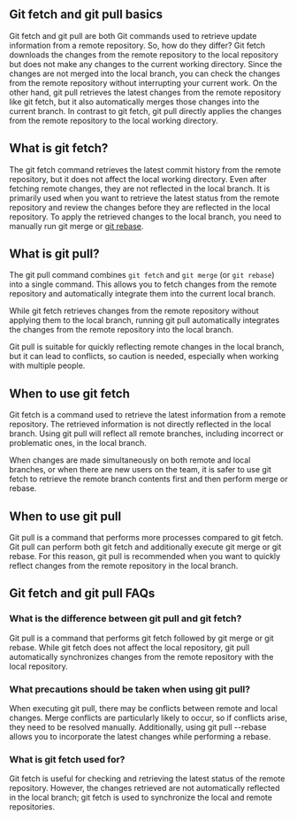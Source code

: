 ## Git fetch and git pull basics[](https://about.gitlab.com/blog/2024/09/24/git-pull-vs-git-fetch-whats-the-difference/#git-fetch-and-git-pull-basics)

Git fetch and git pull are both Git commands used to retrieve update information from a remote repository. So, how do they differ? Git fetch downloads the changes from the remote repository to the local repository but does not make any changes to the current working directory. Since the changes are not merged into the local branch, you can check the changes from the remote repository without interrupting your current work. On the other hand, git pull retrieves the latest changes from the remote repository like git fetch, but it also automatically merges those changes into the current branch. In contrast to git fetch, git pull directly applies the changes from the remote repository to the local working directory.

## What is git fetch?[](https://about.gitlab.com/blog/2024/09/24/git-pull-vs-git-fetch-whats-the-difference/#what-is-git-fetch%3F)

The git fetch command retrieves the latest commit history from the remote repository, but it does not affect the local working directory. Even after fetching remote changes, they are not reflected in the local branch. It is primarily used when you want to retrieve the latest status from the remote repository and review the changes before they are reflected in the local repository. To apply the retrieved changes to the local branch, you need to manually run git merge or [git rebase](https://docs.gitlab.com/ee/topics/git/git_rebase.html).

## What is git pull?[](https://about.gitlab.com/blog/2024/09/24/git-pull-vs-git-fetch-whats-the-difference/#what-is-git-pull%3F)

The git pull command combines `git fetch` and `git merge` (or `git rebase`) into a single command. This allows you to fetch changes from the remote repository and automatically integrate them into the current local branch.

While git fetch retrieves changes from the remote repository without applying them to the local branch, running git pull automatically integrates the changes from the remote repository into the local branch.

Git pull is suitable for quickly reflecting remote changes in the local branch, but it can lead to conflicts, so caution is needed, especially when working with multiple people.

## When to use git fetch[](https://about.gitlab.com/blog/2024/09/24/git-pull-vs-git-fetch-whats-the-difference/#when-to-use-git-fetch)

Git fetch is a command used to retrieve the latest information from a remote repository. The retrieved information is not directly reflected in the local branch. Using git pull will reflect all remote branches, including incorrect or problematic ones, in the local branch.

When changes are made simultaneously on both remote and local branches, or when there are new users on the team, it is safer to use git fetch to retrieve the remote branch contents first and then perform merge or rebase.

## When to use git pull[](https://about.gitlab.com/blog/2024/09/24/git-pull-vs-git-fetch-whats-the-difference/#when-to-use-git-pull)

Git pull is a command that performs more processes compared to git fetch. Git pull can perform both git fetch and additionally execute git merge or git rebase. For this reason, git pull is recommended when you want to quickly reflect changes from the remote repository in the local branch.

## Git fetch and git pull FAQs[](https://about.gitlab.com/blog/2024/09/24/git-pull-vs-git-fetch-whats-the-difference/#git-fetch-and-git-pull-faqs)

### What is the difference between git pull and git fetch?[](https://about.gitlab.com/blog/2024/09/24/git-pull-vs-git-fetch-whats-the-difference/#what-is-the-difference-between-git-pull-and-git-fetch%3F)

Git pull is a command that performs git fetch followed by git merge or git rebase. While git fetch does not affect the local repository, git pull automatically synchronizes changes from the remote repository with the local repository.

### What precautions should be taken when using git pull?[](https://about.gitlab.com/blog/2024/09/24/git-pull-vs-git-fetch-whats-the-difference/#what-precautions-should-be-taken-when-using-git-pull%3F)

When executing git pull, there may be conflicts between remote and local changes. Merge conflicts are particularly likely to occur, so if conflicts arise, they need to be resolved manually. Additionally, using git pull --rebase allows you to incorporate the latest changes while performing a rebase.

### What is git fetch used for?[](https://about.gitlab.com/blog/2024/09/24/git-pull-vs-git-fetch-whats-the-difference/#what-is-git-fetch-used-for%3F)

Git fetch is useful for checking and retrieving the latest status of the remote repository. However, the changes retrieved are not automatically reflected in the local branch; git fetch is used to synchronize the local and remote repositories.
